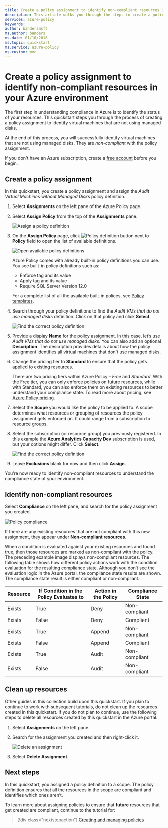 ```yaml
---
title: Create a policy assignment to identify non-compliant resources in your Azure environment | Microsoft Docs
description: This article walks you through the steps to create a policy definition to identify non-compliant resources.
services: azure-policy
keywords:
author: bandersmsft
ms.author: banders
ms.date: 01/10/2018
ms.topic: quickstart
ms.service: azure-policy
ms.custom: mvc
---
```


# Create a policy assignment to identify non-compliant resources in your Azure environment
The first step in understanding compliance in Azure is to identify the status of your resources. This quickstart steps you through the process of creating a policy assignment to identify virtual machines that are not using managed disks.

At the end of this process, you will successfully identify virtual machines that are not using managed disks. They are *non-compliant* with the policy assignment.

If you don't have an Azure subscription, create a [free account](https://azure.microsoft.com/free/?WT.mc_id=A261C142F) before you begin.

## Create a policy assignment

In this quickstart, you create a policy assignment and assign the *Audit Virtual Machines without Managed Disks* policy definition.

1. Select **Assignments** on the left pane of the Azure Policy page.
2. Select **Assign Policy** from the top of the **Assignments** pane.

   ![Assign a policy definition](media/assign-policy-definition/select-assign-policy.png)

3. On the **Assign Policy** page, click ![Policy definition button](media/assign-policy-definition/definitions-button.png) next to **Policy** field to open the list of available definitions.

   ![Open available policy definitions](media/assign-policy-definition/open-policy-definitions.png)

   Azure Policy comes with already built-in policy definitions you can use. You see built-in policy definitions such as:

   - Enforce tag and its value
   - Apply tag and its value
   - Require SQL Server Version 12.0

    For a complete list of all the available built-in polices, see [Policy templates](json-samples.md).

4. Search through your policy definitions to find the *Audit VMs that do not use managed disks* definition. Click on that policy and click **Select**.

   ![Find the correct policy definition](media/assign-policy-definition/select-available-definition.png)

5. Provide a display **Name** for the policy assignment. In this case, let’s use *Audit VMs that do not use managed disks*. You can also add an optional **Description**. The description provides details about how the policy assignment identifies all virtual machines that don't use managed disks.
6. Change the pricing tier to **Standard** to ensure that the policy gets applied to existing resources.

   There are two pricing tiers within Azure Policy – *Free* and *Standard*. With the Free tier, you can only enforce policies on future resources, while with Standard, you can also enforce them on existing resources to better understand your compliance state. To read more about pricing, see [Azure Policy pricing](https://azure.microsoft.com/pricing/details/azure-policy/).

7. Select the **Scope** you would like the policy to be applied to.  A scope determines what resources or grouping of resources the policy assignment gets enforced on. It could range from a subscription to resource groups.
8. Select the subscription (or resource group) you previously registered. In this example the **Azure Analytics Capacity Dev** subscription is used, but your options might differ. Click **Select**.

   ![Find the correct policy definition](media/assign-policy-definition/assign-policy.png)

9. Leave **Exclusions** blank for now and then click **Assign**.

You’re now ready to identify non-compliant resources to understand the compliance state of your environment.

## Identify non-compliant resources

Select **Compliance** on the left pane, and search for the policy assignment you created.

![Policy compliance](media/assign-policy-definition/policy-compliance.png)

If there are any existing resources that are not compliant with this new assignment, they appear under **Non-compliant resources**.

When a condition is evaluated against your existing resources and found true, then those resources are marked as non-compliant with the policy. The preceding example image displays non-compliant resources. The following table shows how different policy actions work with the condition evaluation for the resulting compliance state. Although you don’t see the evaluation logic in the Azure portal, the compliance state results are shown. The compliance state result is either compliant or non-compliant.

|Resource  |If Condition in the Policy Evaluates to  |Action in the Policy   |Compliance State  |
|-----------|---------|---------|---------|
|Exists     |True     |Deny     |Non-compliant |
|Exists     |False    |Deny     |Compliant     |
|Exists     |True     |Append   |Non-compliant |
|Exists     |False    |Append   |Compliant     |
|Exists     |True     |Audit    |Non-compliant |
|Exists     |False    |Audit    |Non-compliant |

## Clean up resources

Other guides in this collection build upon this quickstart. If you plan to continue to work with subsequent tutorials, do not clean up the resources created in this quickstart. If you do not plan to continue, use the following steps to delete all resources created by this quickstart in the Azure portal.
1. Select **Assignments** on the left pane.
2. Search for the assignment you created and then right-click it.

   ![Delete an assignment](media/assign-policy-definition/delete-assignment.png)

3.	Select **Delete Assignment**.

## Next steps

In this quickstart, you assigned a policy definition to a scope. The policy definition ensures that all the resources in the scope are compliant and identifies which ones aren’t.

To learn more about assigning policies to ensure that **future** resources that get created are compliant, continue to the tutorial for:

> [!div class="nextstepaction"]
> [Creating and managing policies](./create-manage-policy.md)
